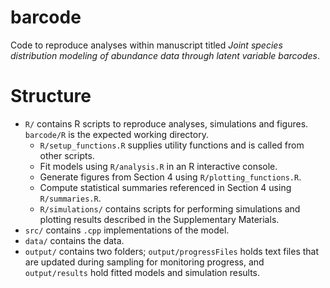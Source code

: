 # barcode

Code to reproduce analyses within manuscript titled *Joint species distribution modeling of abundance data through latent variable barcodes*.

# Structure

- `R/` contains R scripts to reproduce analyses, simulations and figures. `barcode/R` is the expected working directory.
  - `R/setup_functions.R` supplies utility functions and is called from other scripts. 
  - Fit models using `R/analysis.R` in an R interactive console. 
  - Generate figures from Section 4 using `R/plotting_functions.R`.
  - Compute statistical summaries referenced in Section 4 using `R/summaries.R`.
  - `R/simulations/` contains scripts for performing simulations and plotting results described in the Supplementary Materials. 
- `src/` contains `.cpp` implementations of the model. 
- `data/` contains the data.
- `output/` contains two folders; `output/progressFiles` holds text files that are updated during sampling for monitoring progress, and `output/results` hold fitted models and simulation results. 